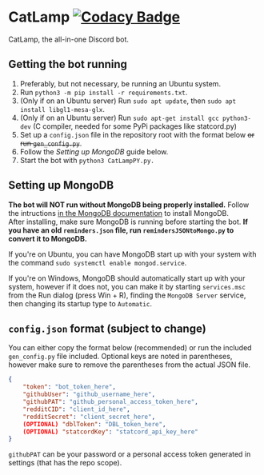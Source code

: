 # CatLamp [![Codacy Badge](https://app.codacy.com/project/badge/Grade/3f06c8cbb6fd49eebd345e057de3614d)](https://www.codacy.com?utm_source=github.com&amp;utm_medium=referral&amp;utm_content=hpenney2/CatLamp&amp;utm_campaign=Badge_Grade)
 CatLamp, the all-in-one Discord bot.

## Getting the bot running
 1. Preferably, but not necessary, be running an Ubuntu system.
 2. Run `python3 -m pip install -r requirements.txt`.
 3. (Only if on an Ubuntu server) Run `sudo apt update`, then `sudo apt install libgl1-mesa-glx`.
 4. (Only if on an Ubuntu server) Run `sudo apt-get install gcc python3-dev` (C compiler, needed for some PyPi packages like statcord.py)
 5. Set up a `config.json` file in the repository root with the format below ~~or run `gen_config.py`~~.
 6. Follow the *Setting up MongoDB* guide below.
 7. Start the bot with `python3 CatLampPY.py.`

## Setting up MongoDB
**The bot will NOT run without MongoDB being properly installed.**
Follow the intructions [in the MongoDB documentation](https://docs.mongodb.com/manual/installation/) to install MongoDB.  
After installing, make sure MongoDB is running before starting the bot. **If you have an old `reminders.json` file, run `remindersJSONtoMongo.py` to convert it to MongoDB.**

If you're on Ubuntu, you can have MongoDB start up with your system with the command `sudo systemctl enable mongod.service`.

If you're on Windows, MongoDB should automatically start up with your system, however if it does not, you can make it by starting `services.msc` from the Run dialog (press Win + R), finding the `MongoDB Server` service, then changing its startup type to `Automatic`.

## `config.json` format (subject to change)
You can either copy the format below (recommended) or run the included `gen_config.py` file included.
Optional keys are noted in parentheses, however make sure to remove the parentheses from the actual JSON file.
```json
{
	"token": "bot_token_here",
	"githubUser": "github_username_here",
	"githubPAT": "github_personal_access_token_here",
	"redditCID": "client_id_here",
	"redditSecret": "client_secret_here",
	(OPTIONAL) "dblToken": "DBL_token_here",
	(OPTIONAL) "statcordKey": "statcord_api_key_here"
}
```
`githubPAT` can be your password or a personal access token generated in settings (that has the repo scope).
